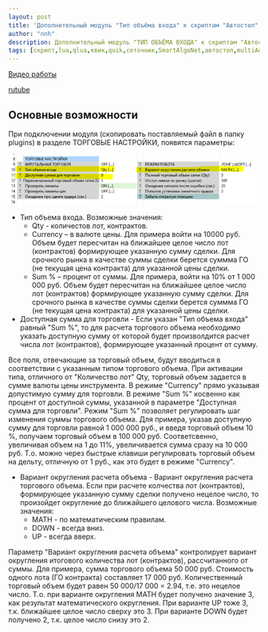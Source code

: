 ```yaml
---
layout: post
title: 'Дополнительный модуль "Тип объёма входа" к скриптам "Автостоп" (multiAutoStop), "Сеточник" (SmartAlgoNet)'
author: "nnh"
description: Дополнительный модуль "ТИП ОБЪЁМА ВХОДА" к скриптам "Автостоп" (multiAutoStop), "Сеточник" (SmartAlgoNet)
tags: [скрипт,lua,qlua,квик,quik,сеточник,SmartAlgoNet,автостоп,multiAutoStop]
---
```


[Видео работы](https://www.youtube.com/watch?v=9WiXQRM6wik&t=220s)

[rutube](https://rutube.ru/video/c8a254799c2ff596488a374c7291d5af/)

##	Основные возможности

При подключении модуля (скопировать поставляемый файл в папку plugins) в разделе ТОРГОВЫЕ НАСТРОЙКИ, появятся параметры:

![](/assets/images/plugins/trade_qty_type.PNG)

 -	Тип объема входа. Возможные значения:
    -	Qty - количестов лот, контрактов.
    -	Currency – в валюте цены. Для примера войти на 10000 руб. Объем будет пересчитан на ближайшее целое число лот (контрактов) формирующее указанную сумму сделки. Для срочного рынка в качестве суммы сделки берется суммма ГО (не текущая цена контракта) для указанной цены сделки.
    -	Sum % – процент от суммы. Для примера, войти на 10% от 1 000 000 руб. Объем будет пересчитан на ближайшее целое число лот (контрактов) формирующее указанную сумму сделки. Для срочного рынка в качестве суммы сделки берется суммма ГО (не текущая цена контракта) для указанной цены сделки.
-	 Доступная сумма для торговли - Если указан "Тип объема входа" равный "Sum %", то для расчета торгового объема необходимо указать доступную сумму от которой будет произволдится расчет числа лот (контрактов), формирующее указанный процент от сумму.

Все поля, отвечающие за торговый объем, будут вводиться в соответствии с указанным типом торгового объема.
При активации типа, отличного от "Количество лот" Qty, торговый объем задается в сумме валюты цены инструмента. В режиме "Currency" прямо указывая допустимую сумму для торговли. В режиме "Sum %" косвенно как процент от доступной суммы, указанной в параметре "Доступная сумма для торговли".
Режим "Sum %" позволяет регулировать шаг изменения суммы торгового объема. Для примера, указав доступную сумму для торговли равной 1 000 000 руб., и введя торговый объем 10 %, получаем торговый объем в 100 000 руб.
Соответсвенно, увеличивая объем на 1 до 11%, увеличивается сумма сразу на 10 000 руб. Т.о. можно через быстрые клавиши регулировать торговый объем на дельту, отличную от 1 руб., как это будет в режиме "Currency".
 -	Вариант округления расчета объема - Вариант округления расчета торгового объема. Если при расчете колчества лот (контрактов), формирующее указанную сумму сделки получено нецелое число, то произойдет округление до ближайшего целового числа. Возможные значения:
    -	MATH - по математическим правилам.
    -	DOWN - всегда вниз.
    -	UP - всегда вверх.

Параметр "Вариант округления расчета объема" контролирует вариант округления итогового количества лот (контрактов), рассчитанного от суммы.  Для примера, сумма торгового объема 50 000 руб. Стоимость одного лота (ГО контракта) составляет 17 000 руб. Количественный торговый объем будет равен 50 000/17 000 = 2.94, т.е. это нецелое число. Т.о. при варианте округления MATH будет получено значение 3, как результат математического округления.
При варианте UP тоже 3, т.к. ближайшее целое число сверху это 3. При варианте DOWN будет получено 2, т.к. целое число снизу это 2.